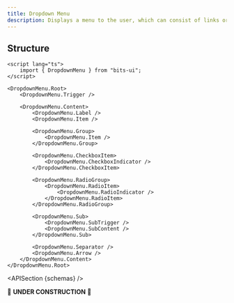 ```yaml
---
title: Dropdown Menu
description: Displays a menu to the user, which can consist of links or functions, triggered by a button.
---
```


<script>
	import { APISection, ComponentPreview, DropdownMenuDemo } from '@/components'
	export let schemas;
</script>

<ComponentPreview name="dropdown-menu-demo" comp="DropdownMenu">

<DropdownMenuDemo slot="preview" />

</ComponentPreview>

## Structure

```svelte
<script lang="ts">
	import { DropdownMenu } from "bits-ui";
</script>

<DropdownMenu.Root>
	<DropdownMenu.Trigger />

	<DropdownMenu.Content>
		<DropdownMenu.Label />
		<DropdownMenu.Item />

		<DropdownMenu.Group>
			<DropdownMenu.Item />
		</DropdownMenu.Group>

		<DropdownMenu.CheckboxItem>
			<DropdownMenu.CheckboxIndicator />
		</DropdownMenu.CheckboxItem>

		<DropdownMenu.RadioGroup>
			<DropdownMenu.RadioItem>
				<DropdownMenu.RadioIndicator />
			</DropdownMenu.RadioItem>
		</DropdownMenu.RadioGroup>

		<DropdownMenu.Sub>
			<DropdownMenu.SubTrigger />
			<DropdownMenu.SubContent />
		</DropdownMenu.Sub>

		<DropdownMenu.Separator />
		<DropdownMenu.Arrow />
	</DropdownMenu.Content>
</DropdownMenu.Root>
```

<APISection {schemas} />

🚧 **UNDER CONSTRUCTION** 🚧
